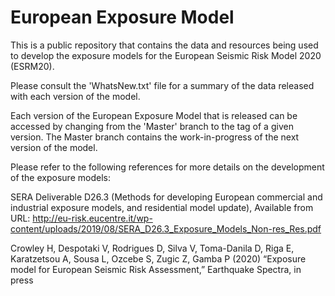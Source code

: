 # European Exposure Model

This is a public repository that contains the data and resources being used to develop the exposure models for the European Seismic Risk Model 2020 (ESRM20). 

Please consult the 'WhatsNew.txt' file for a summary of the data released with each version of the model. 

Each version of the European Exposure Model that is released can be accessed by changing from the 'Master' branch to the tag of a given version. 
The Master branch contains the work-in-progress of the next version of the model. 


Please refer to the following references for more details on the development of the exposure models:

SERA Deliverable D26.3 (Methods for developing European commercial and industrial exposure models, and residential model update), 
Available from URL: http://eu-risk.eucentre.it/wp-content/uploads/2019/08/SERA_D26.3_Exposure_Models_Non-res_Res.pdf

Crowley H, Despotaki V, Rodrigues D, Silva V, Toma-Danila D, Riga E, Karatzetsou A, Sousa L, Ozcebe S, Zugic Z, Gamba P (2020) 
“Exposure model for European Seismic Risk Assessment,” Earthquake Spectra, in press
